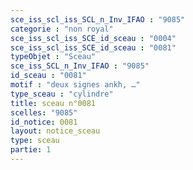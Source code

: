 ```yaml
---
sce_iss_scl_iss_SCL_n_Inv_IFAO : "9085"
categorie : "non royal"
sce_iss_scl_iss_SCE_id_sceau : "0004"
sce_iss_scl_iss_SCE_id_sceau : "0081"
typeObjet : "Sceau"
sce_iss_SCL_n_Inv_IFAO : "9085"
id_sceau : "0081"
motif : "deux signes ankh, …"
type_sceau : "cylindre"
title: sceau n°0081
scelles: "9085"
id_notice: 0081
layout: notice_sceau
type: sceau
partie: 1
---
```


